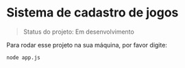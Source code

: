 <h1>Sistema de cadastro de jogos</h1>

> Status do projeto: Em desenvolvimento

Para rodar esse projeto na sua máquina, por  favor digite: 

```
node app.js
```
